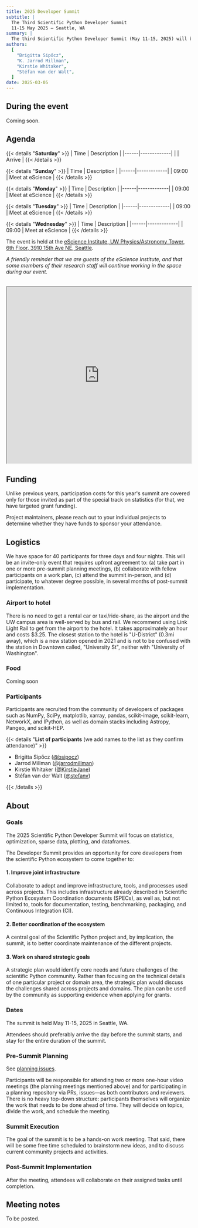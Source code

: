 ```yaml
---
title: 2025 Developer Summit
subtitle: |
  The Third Scientific Python Developer Summit
  11-15 May 2025 – Seattle, WA
summary: |
  The third Scientific Python Developer Summit (May 11-15, 2025) will be hosted by the eScience Institute at the University of Washington. The week-long summit will bring together forty participants, who will develop shared infrastructure for libraries in the Scientific Python ecosystem.
authors:
  [
    "Brigitta Sipőcz",
    "K. Jarrod Millman",
    "Kirstie Whitaker",
    "Stéfan van der Walt",
  ]
date: 2025-03-05
---
```


## During the event

Coming soon.

## Agenda

<style type="text/css">
table {
  margin-left: 0 !important;
}
</style>

{{< details "**Saturday**" >}}
| Time | Description |
|------|-------------|
| | Arrive |
{{< /details >}}

{{< details "**Sunday**" >}}
| Time | Description |
|------|-------------|
| 09:00 | Meet at eScience |
{{< /details >}}

{{< details "**Monday**" >}}
| Time | Description |
|------|-------------|
| 09:00 | Meet at eScience |
{{< /details >}}

{{< details "**Tuesday**" >}}
| Time | Description |
|------|-------------|
| 09:00 | Meet at eScience |
{{< /details >}}

{{< details "**Wednesday**" >}}
| Time | Description |
|------|-------------|
| 09:00 | Meet at eScience |
{{< /details >}}

</div>

The event is held at the [eScience Institute, UW Physics/Astronomy Tower, 6th Floor, 3910 15th Ave NE, Seattle](https://goo.gl/maps/EfkoHtvZad3fYMx77).

_A friendly reminder that we are guests of the eScience Institute, and
that some members of their research staff will continue working in the space
during our event._

<br/>
<iframe
  src="https://www.google.com/maps/d/embed?mid=1EYtbQdkFmCCFasChSgf_RcZKz5ztKvw&ehbc=2E312F"
  width="100%" height="480"
>
</iframe>

## Funding

Unlike previous years, participation costs for this year's summit are covered
only for those invited as part of the special track on statistics (for that, we have targeted grant funding).

Project maintainers, please reach out to your individual projects to determine
whether they have funds to sponsor your attendance.

## Logistics

We have space for 40 participants for three days and four nights.
This will be an invite-only event that requires upfront agreement to:
(a) take part in one or more pre-summit planning meetings,
(b) collaborate with fellow participants on a work plan,
(c) attend the summit in-person, and
(d) participate, to whatever degree possible, in several months of post-summit implementation.

### Airport to hotel

There is no need to get a rental car or taxi/ride-share, as the airport and the UW campus area is well-served by bus and rail.
We recommend using Link Light Rail to get from the airport to the hotel. It takes approximately an hour and costs $3.25.
The closest station to the hotel is "U-District" (0.3mi away), which is a new station opened in 2021 and is not to be confused with the station in Downtown called, "University St", neither with "University of Washington".

### Food

Coming soon

### Participants

Participants are recruited from the community of developers of packages
such as NumPy, SciPy, matplotlib, xarray, pandas, scikit-image, scikit-learn,
NetworkX, and IPython, as well as domain stacks including Astropy, Pangeo, and
scikit-HEP.

{{< details "**List of participants** (we add names to the list as they confirm attendance)" >}}

- Brigitta Sipőcz ([@bsipocz](https://github.com/bsipocz))
- Jarrod Millman ([@jarrodmillman](https://github.com/jarrodmillman))
- Kirstie Whitaker ([@KirstieJane](https://github.com/KirstieJane))
- Stéfan van der Walt ([@stefanv](https://github.com/stefanv))

{{< /details >}}

## About

### Goals

The 2025 Scientific Python Developer Summit will focus on statistics, optimization, sparse data, plotting, and dataframes.

The Developer Summit provides an opportunity for core developers
from the scientific Python ecosystem to come together to:

#### 1. Improve joint infrastructure

Collaborate to adopt and improve infrastructure, tools, and processes
used across projects. This includes infrastructure already described
in Scientific Python Ecosystem Coordination documents (SPECs), as well
as, but not limited to, tools for documentation, testing, benchmarking,
packaging, and Continuous Integration (CI).

#### 2. Better coordination of the ecosystem

A central goal of the Scientific Python project and, by implication, the summit, is to better coordinate maintenance of the different projects.

#### 3. Work on shared strategic goals

A strategic plan would identify core needs and future challenges of the scientific Python community.
Rather than focusing on the technical details of one particular project or domain area, the strategic plan would discuss the challenges shared across projects and domains.
The plan can be used by the community as supporting evidence when applying for grants.

### Dates

The summit is held May 11-15, 2025 in Seattle, WA.

Attendees should preferably arrive the day before the summit starts, and stay for the entire duration of the summit.

### Pre-Summit Planning

See [planning issues](https://github.com/scientific-python/summit-2025/issues).

Participants will be responsible for attending two or more one-hour video meetings (the planning meetings mentioned above) and for
participating in a planning repository via PRs, issues—as both contributors and reviewers.
There is no heavy top-down structure: participants themselves will organize the work that needs to be done ahead of time.
They will decide on topics, divide the work, and schedule the meeting.

### Summit Execution

The goal of the summit is to be a hands-on work meeting.
That said, there will be some free time scheduled to brainstorm new ideas, and to discuss current community projects and activities.

### Post-Summit Implementation

After the meeting, attendees will collaborate on their assigned tasks until completion.

## Meeting notes

To be posted.
